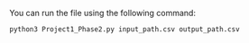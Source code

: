 You can run the file using the following command:

`python3 Project1_Phase2.py input_path.csv output_path.csv`
